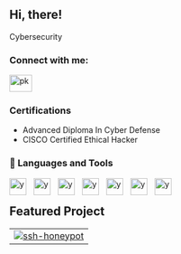 <h2 align="left">Hi, there!</h2>
   <p>Cybersecurity</p>
<h3 align="left">Connect with me:</h3>
<p align="left">
<a href="https://linkedin.com/in/rihadroshan" target="blank"><img align="center" src="https://raw.githubusercontent.com/rahuldkjain/github-profile-readme-generator/master/src/images/icons/Social/linked-in-alt.svg" alt="pk" height="30" width="40" /></a>
</p>

### Certifications
- Advanced Diploma In Cyber Defense
- CISCO Certified Ethical Hacker

### 🧰 Languages and Tools

<img align="left" alt="y" width="30px" style="padding-right:10px;" src="https://cdn.jsdelivr.net/gh/devicons/devicon/icons/c/c-original.svg"/>
<img align="left" alt="y" width="30px" style="padding-right:10px;" src="https://cdn.jsdelivr.net/gh/devicons/devicon/icons/python/python-original.svg"/>
<img align="left" alt="y" width="30px" style="padding-right:10px;" src="https://cdn.jsdelivr.net/gh/devicons/devicon/icons/javascript/javascript-original.svg"/>
<img align="left" alt="y" width="30px" style="padding-right:10px;" src="https://cdn.jsdelivr.net/gh/devicons/devicon/icons/docker/docker-original-wordmark.svg"/>
<img align="left" alt="y" width="30px" style="padding-right:10px;" src="https://www.vectorlogo.zone/logos/git-scm/git-scm-icon.svg"/>
<img align="left" alt="y" width="30px" style="padding-right:10px;" src="https://cdn.jsdelivr.net/gh/devicons/devicon/icons/linux/linux-original.svg"/>
<img align="left" alt="y" width="30px" style="padding-right:10px;" src="https://www.kali.org/images/kali-dragon-icon.svg"/>
</br>

## Featured Project
<div align="center">
<table>
  <tr>
    <td align="center">
      <a href="https://github.com/rihadroshan/ssh-honeypo">
        <img src="https://github-readme-stats.vercel.app/api/pin/?username=rihadroshan&theme=dracula&hide_border=true&show_icons=true&repo=ssh-honeypot" alt="ssh-honeypot" />
      </a>
    </td>
  </tr>
